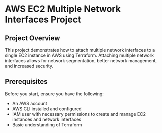 # AWS EC2 Multiple Network Interfaces Project

## Project Overview
This project demonstrates how to attach multiple network interfaces to a single EC2 instance in AWS using Terraform. Attaching multiple network interfaces allows for network segmentation, better network management, and increased security.

## Prerequisites
Before you start, ensure you have the following:
- An AWS account
- AWS CLI installed and configured
- IAM user with necessary permissions to create and manage EC2 instances and network interfaces
- Basic understanding of Terraform
